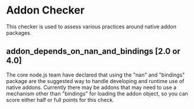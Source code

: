 Addon Checker
==============

This checker is used to assess various practices around native addon packages.

## addon_depends_on_nan_and_bindings **[2.0 or 4.0]**

The core node.js team have declared that using the "nan" and "bindings" package are the suggested way to handle developing and runtime use of native addons. Currently there may be addons that may need to use a mechanism other than "bindings" for loading the addon object, so you can score either half or full points for this check.

